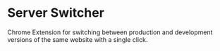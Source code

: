 Server Switcher
===============

Chrome Extension for switching between production and development versions of the same website with a single click.
